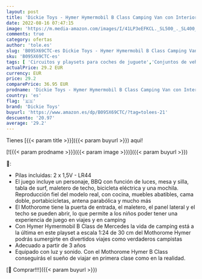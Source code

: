 ```yaml
---
layout: post
title: 'Dickie Toys - Hymer Hymermobil B Class Camping Van con Interior amueblado  Techo abatible + Puertas  neumáticos Blandos  BBQ con luz  2 x Figuras  Bicicleta  30 cm  Blanco  203837021 '
date: 2022-08-16 07:47:15
image: 'https://m.media-amazon.com/images/I/41LP3eEFKCL._SL500_._SL400_.jpg'
comments: true
category: ofertas
author: 'tole.es'
slug: 'B095X69CTC-es Dickie Toys - Hymer Hymermobil B Class Camping Van con...'
sku: 'B095X69CTC-es'
tags: [ 'Circuitos y playsets para coches de juguete','Conjuntos de vehículos de motor para niños','Juguetes','Juguetes y juegos','Muñecos y figuras','Vehículos de juguete para niños','bicicleta','dickie toys','🇪🇸', ]
actualPrice: 29.2 EUR
currency: EUR
price: 29.2
comparePrice: 36.95 EUR
prodname: 'Dickie Toys - Hymer Hymermobil B Class Camping Van con Interior amueblado  Techo abatible + Puertas  neumáticos Blandos  BBQ con luz  2 x Figuras  Bicicleta  30 cm  Blanco  203837021 '
country: 'es'
flag: '🇪🇸'
brand: 'Dickie Toys'
buyurl: 'https://www.amazon.es/dp/B095X69CTC/?tag=tolees-21'
descuento: '20.97'
average: '29.2'
---
```


Tienes [{{< param title >}}]({{< param buyurl >}}) aqui!

[![{{< param prodname >}}]({{< param image >}})]({{< param buyurl >}})

🔎:

- Pilas incluidas: 2 x 1,5V - LR44
- El juego incluye un personaje, BBQ con función de luces, mesa y silla, tabla de surf, maletero de techo, bicicleta eléctrica y una mochila. Reproducción fiel del modelo real, con cocina, muebles abatibles, cama doble, portabicicletas, antena parabólica y mucho más
- El Mothorome tiene la puerta de entrada, el maletero, el panel lateral y el techo se pueden abrir, lo que permite a los niños poder tener una experiencia de juego en viajes y en camping
- Con Hymer Hymermobil B Class de Mercedes la vida de camping está a la última en este playset a escala 1:24 de 30 cm del Mothorome Hymer podrás sumergirte en divertidos viajes como verdaderos campistas
- Adecuado a partir de 3 años
- Equipado con luz y sonido. Con el Mothorome Hymer B Class conseguirás el sueño de viajar en primera clase como en la realidad.

[🛒 Comprar!!!]({{< param buyurl >}})
